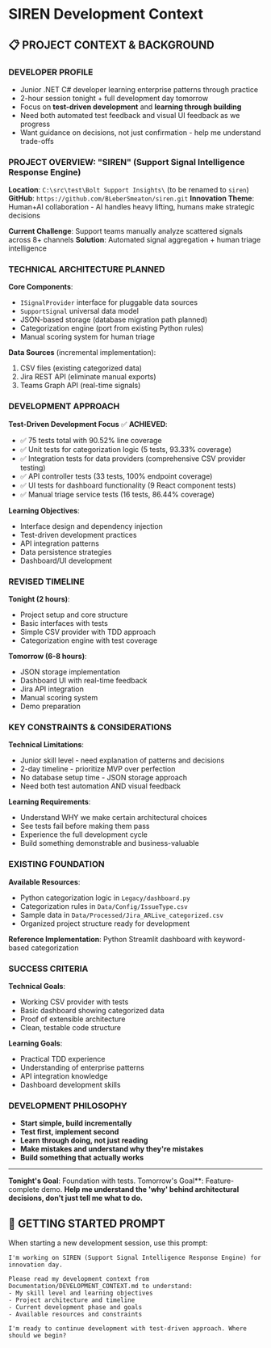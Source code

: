 # SIREN Development Context

## 📋 **PROJECT CONTEXT & BACKGROUND**

### **DEVELOPER PROFILE**
- Junior .NET C# developer learning enterprise patterns through practice
- 2-hour session tonight + full development day tomorrow
- Focus on **test-driven development** and **learning through building**
- Need both automated test feedback and visual UI feedback as we progress
- Want guidance on decisions, not just confirmation - help me understand trade-offs

### **PROJECT OVERVIEW: "SIREN" (Support Signal Intelligence Response Engine)**
**Location**: `C:\src\test\Bolt Support Insights\` (to be renamed to `siren`)
**GitHub**: `https://github.com/BLeberSmeaton/siren.git`
**Innovation Theme**: Human+AI collaboration - AI handles heavy lifting, humans make strategic decisions

**Current Challenge**: Support teams manually analyze scattered signals across 8+ channels
**Solution**: Automated signal aggregation + human triage intelligence

### **TECHNICAL ARCHITECTURE PLANNED**
**Core Components**:
- `ISignalProvider` interface for pluggable data sources
- `SupportSignal` universal data model
- JSON-based storage (database migration path planned)
- Categorization engine (port from existing Python rules)
- Manual scoring system for human triage

**Data Sources** (incremental implementation):
1. CSV files (existing categorized data) 
2. Jira REST API (eliminate manual exports)
3. Teams Graph API (real-time signals)

### **DEVELOPMENT APPROACH**
**Test-Driven Development Focus** ✅ **ACHIEVED**:
- ✅ 75 tests total with 90.52% line coverage
- ✅ Unit tests for categorization logic (5 tests, 93.33% coverage)
- ✅ Integration tests for data providers (comprehensive CSV provider testing)
- ✅ API controller tests (33 tests, 100% endpoint coverage) 
- ✅ UI tests for dashboard functionality (9 React component tests)
- ✅ Manual triage service tests (16 tests, 86.44% coverage)

**Learning Objectives**:
- Interface design and dependency injection
- Test-driven development practices
- API integration patterns
- Data persistence strategies
- Dashboard/UI development

### **REVISED TIMELINE**
**Tonight (2 hours)**:
- Project setup and core structure
- Basic interfaces with tests
- Simple CSV provider with TDD approach
- Categorization engine with test coverage

**Tomorrow (6-8 hours)**:
- JSON storage implementation
- Dashboard UI with real-time feedback
- Jira API integration
- Manual scoring system
- Demo preparation

### **KEY CONSTRAINTS & CONSIDERATIONS**
**Technical Limitations**:
- Junior skill level - need explanation of patterns and decisions
- 2-day timeline - prioritize MVP over perfection
- No database setup time - JSON storage approach
- Need both test automation AND visual feedback

**Learning Requirements**:
- Understand WHY we make certain architectural choices
- See tests fail before making them pass
- Experience the full development cycle
- Build something demonstrable and business-valuable

### **EXISTING FOUNDATION**
**Available Resources**:
- Python categorization logic in `Legacy/dashboard.py`
- Categorization rules in `Data/Config/IssueType.csv`
- Sample data in `Data/Processed/Jira_ARLive_categorized.csv`
- Organized project structure ready for development

**Reference Implementation**: Python Streamlit dashboard with keyword-based categorization

### **SUCCESS CRITERIA**
**Technical Goals**:
- Working CSV provider with tests
- Basic dashboard showing categorized data
- Proof of extensible architecture
- Clean, testable code structure

**Learning Goals**:
- Practical TDD experience
- Understanding of enterprise patterns
- API integration knowledge
- Dashboard development skills

### **DEVELOPMENT PHILOSOPHY**
- **Start simple, build incrementally**
- **Test first, implement second**
- **Learn through doing, not just reading**
- **Make mistakes and understand why they're mistakes**
- **Build something that actually works**

---

**Tonight's Goal**: Foundation with tests. Tomorrow's Goal**: Feature-complete demo.
**Help me understand the 'why' behind architectural decisions, don't just tell me what to do.**

## 🚀 **GETTING STARTED PROMPT**

When starting a new development session, use this prompt:

```
I'm working on SIREN (Support Signal Intelligence Response Engine) for innovation day. 

Please read my development context from Documentation/DEVELOPMENT_CONTEXT.md to understand:
- My skill level and learning objectives
- Project architecture and timeline
- Current development phase and goals
- Available resources and constraints

I'm ready to continue development with test-driven approach. Where should we begin?
```
